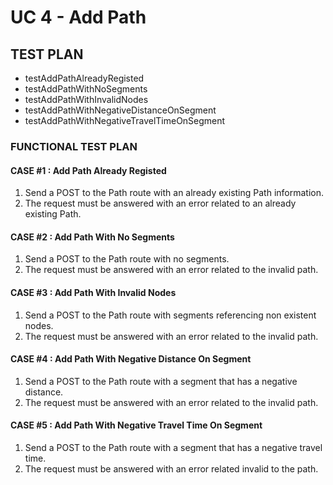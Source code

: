 # UC 4 - Add Path #

## TEST PLAN ##

* testAddPathAlreadyRegisted
* testAddPathWithNoSegments
* testAddPathWithInvalidNodes
* testAddPathWithNegativeDistanceOnSegment
* testAddPathWithNegativeTravelTimeOnSegment

### FUNCTIONAL TEST PLAN ###

#### CASE #1 : Add Path Already Registed ####
1. Send a POST to the Path route with an already existing Path information.
2. The request must be answered with an error related to an already existing Path.

#### CASE #2 : Add Path With No Segments ####
1. Send a POST to the Path route with no segments.
2. The request must be answered with an error related to the invalid path.

#### CASE #3 : Add Path With Invalid Nodes ####
1. Send a POST to the Path route with segments referencing non existent nodes.
2. The request must be answered with an error related to the invalid path.

#### CASE #4 : Add Path With Negative Distance On Segment ####
1. Send a POST to the Path route with a segment that has a negative distance.
2. The request must be answered with an error related to the invalid path.

#### CASE #5 : Add Path With Negative Travel Time On Segment ####
1. Send a POST to the Path route with a segment that has a negative travel time.
2. The request must be answered with an error related invalid to the path.